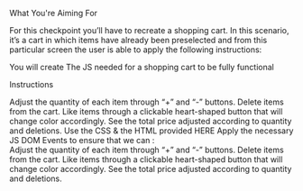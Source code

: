 What You're Aiming For

For this checkpoint you’ll have to recreate a shopping cart. In this scenario, it’s a cart in which items have already been preselected and from this particular screen the user is able to apply the following instructions:

You will create The JS needed for a shopping cart  to be fully functional


Instructions

Adjust the quantity of each item through  “+” and “-” buttons.
Delete items from the cart.
Like items through a clickable heart-shaped button that will change color accordingly.
See the total price adjusted according to quantity and deletions.
Use the CSS & the HTML provided HERE
Apply the necessary JS DOM Events to  ensure that we can :   
Adjust the quantity of each item through  “+” and “-” buttons.
Delete items from the cart.
Like items through a clickable heart-shaped button that will change color accordingly.
See the total price adjusted according to quantity and deletions.